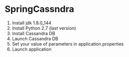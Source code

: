 # SpringCassndra
1. Install jdk 1.8.0_144 
2. Install Python 2.7 (last version)
3. Install Cassandra DB
4. Launch Cassandra DB
5. Set your value of parameters in application.properties
6. Launch application